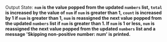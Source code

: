 Output State: **`num` is the value popped from the updated `numbers` list, `total` is increased by the value of `num` if `num` is greater than 1, `count` is increased by 1 if `num` is greater than 1, `num` is reassigned the next value popped from the updated `numbers` list if `num` is greater than 1. If `num` is 1 or less, `num` is reassigned the next value popped from the updated `numbers` list and a message 'Skipping non-positive number: num' is printed.**